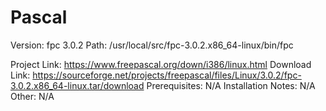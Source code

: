 Pascal
===

Version: fpc 3.0.2
Path: /usr/local/src/fpc-3.0.2.x86_64-linux/bin/fpc

Project Link: https://www.freepascal.org/down/i386/linux.html
Download Link: https://sourceforge.net/projects/freepascal/files/Linux/3.0.2/fpc-3.0.2.x86_64-linux.tar/download
Prerequisites: N/A
Installation Notes: N/A
Other: N/A

